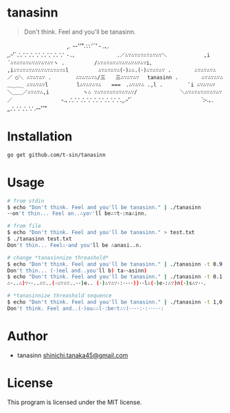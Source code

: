 # tanasinn

> Don't think. Feel and you'll be tanasinn.

　　　　　　　　　　_,. -‐''"∴∵``' ‐ .､._
　　　　　　　　　 ,.‐'´∴∵∴∵∴∵∴∵ `‐.､
　　　　　　　 .／∴∵∴∵∴∵∴∵∴∵∴∵＼
　　　　　　 ,i´∴∵∴∵∴∵∴∵∴∵∴∵∴∵ヽ
.　　 　 　 /∴∵∴∵∴∵∴∵∴∵∴∵∴∵∴∵i、
　　　　　,i∴∵∴∵∴∵∴∵∴∵∴∵∴∵∴∵∴l
　　　 　 ∴∵∴∵∴∵∴(･)∴∴.(･)∴∵∴∵∴∵
.　　　　 ∴∵∴∵∴∵∴ ／ ○＼ ∴∵∴∵∴∵
.　 　 　 ∴∵∴∵∴∵∴/三　　三∴∵∴∵∴∵ 　tanasinn
.　　　　 ∴∵∴∵∴∵∴　＿_＿_ ∴∵∴∵∴∵l
　　　　　l∴∵∴∵∴∵∴　　===　.∴∵∴∵∴ .,l
.　　　　　ﾞi ∴∵∴∵∴∵ ＼＿＿／∴∵∴∵∴,i
　　　　　　ヽ∴ ∵∴∵∴∵∴∵∴∵∴∵∴∵/
　　　　 　 　 ＼∴∵∴∵∴∵∴∵∴∵∴∵／
　　　　　　　　　`‐.､∴∵∴∵∴∵∴∵∴,.‐'´
　　　　　　　　　　　 `:‐.､. _∴∵∴∵.-‐''"

# Installation

```sh
go get github.com/t-sin/tanasinn
```

# Usage

```sh
# from stdin
$ echo "Don't think. Feel and you'll be tanasinn." | ./tanasinn
･･on't thin... Feel an..∴yo∵'ll be∴∵t･:na∴inn.

# from file
$ echo "Don't think. Feel and you'll be tanasinn." > test.txt
$ ./tanasinn test.txt
Don't thin... Feel∴･and you'll be ∴anasi..n.

# change *tanasinnize threashold*
$ echo "Don't think. Feel and you'll be tanasinn." | ./tanasinn -t 0.9
Don't thin... (･)eel and..you'll b) ta･･asinn)
$ echo "Don't think. Feel and you'll be tanasinn." | ./tanasinn -t 0.1
∴･..∴)∵･･..∴∵..(･∴∵∴∵..･･)e.. (･)∴∵∴∵･:････))･･l∴(･)e･:∴∵)n(･)s∴∵･･.

# *tanasinnize threashold sequence
$ echo "Don't think. Feel and you'll be tanasinn." | ./tanasinn -t 1,0.7,0.3
Don't think. Feel and..(･)ou∴∴l･:be∵t∴∵(････:･:･････:
```

# Author

- tanasinn <shinichi.tanaka45@gmail.com>

# License

This program is licensed under the MIT license.
